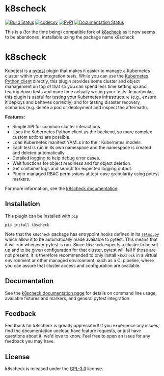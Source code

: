 # k8scheck

[![Build Status](https://github.com/3sIT/k8scheck/actions/workflows/test.yaml/badge.svg)](https://github.com/3sIT/k8scheck/actions/workflows/test.yaml)
[![codecov](https://codecov.io/gh/3sIT/k8scheck/branch/main/graph/badge.svg?token=XPYVCIGQNZ)](https://codecov.io/gh/3sIT/k8scheck)
[![PyPI](https://img.shields.io/pypi/v/k8scheck.svg)](https://pypi.org/project/k8scheck/)
[![Documentation Status](https://readthedocs.org/projects/k8scheck/badge/?version=latest)](https://k8scheck.readthedocs.io/en/latest/?badge=latest)

This is a (for the time being) compatible fork of [k8scheck](https://github.com/vapor-ware/k8scheck) as it now seems to be abandoned, installable using the package name k8scheck

# k8scheck
Kubetest is a [pytest][pytest] plugin that makes it easier to manage a Kubernetes
cluster within your integration tests. While you can use the [Kubernetes Python client][k8s-py]
directly, this plugin provides some cluster and object management on top of that so you can
spend less time setting up and tearing down tests and more time actually writing your tests.
In particular, this plugin is useful for testing your Kubernetes infrastructure (e.g., ensure
it deploys and behaves correctly) and for testing disaster recovery scenarios (e.g. delete a
pod or deployment and inspect the aftermath).

**Features:**
* Simple API for common cluster interactions.
* Uses the Kubernetes Python client as the backend, so more complex custom
  actions are possible.
* Load Kubernetes manifest YAMLs into their Kubernetes models.
* Each test is run in its own namespace and the namespace is created and
  deleted automatically.
* Detailed logging to help debug error cases.
* Wait functions for object readiness and for object deletion.
* Get container logs and search for expected logging output.
* Plugin-managed RBAC permissions at test-case granularity using pytest markers.

For more information, see the [k8scheck documentation][k8scheck-docs].

## Installation

This plugin can be installed with `pip`

```
pip install k8scheck
```

Note that the `k8scheck` package has entrypoint hooks defined in its [`setup.py`](setup.py)
which allow it to be automatically made available to pytest. This means that it will run
whenever pytest is run. Since `k8scheck` expects a cluster to be set up and to be given
configuration for that cluster, pytest will fail if those are not present. It is therefore
recommended to only install `k8scheck` in a virtual environment or other managed environment,
such as a CI pipeline, where you can assure that cluster access and configuration are
available.

## Documentation

See the [k8scheck documentation page][k8scheck-docs] for details on command line usage,
available fixtures and markers, and general pytest integration.

## Feedback

Feedback for k8scheck is greatly appreciated! If you experience any issues, find the
documentation unclear, have feature requests, or just have questions about it, we'd
love to know. Feel free to open an issue for any feedback you may have.

## License

k8scheck is released under the [GPL-3.0](LICENSE) license.



[pytest]: https://docs.pytest.org/en/latest/
[k8s-py]: https://github.com/kubernetes-client/python
[k8scheck-docs]: https://k8scheck.readthedocs.io/en/latest/
